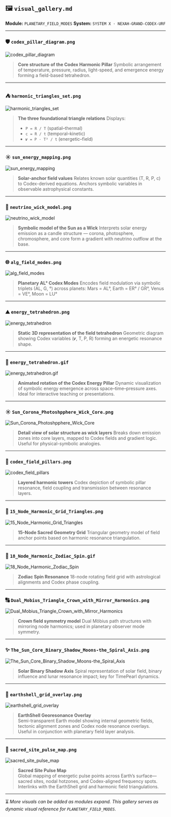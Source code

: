 ## 🖼️ `visual_gallery.md`

**Module:** `PLANETARY_FIELD_MODES`
**System:** `SYSTEM X · NEXAH-GRAND-CODEX-URF`

---

### 🛡️ `codex_pillar_diagram.png`

![codex\_pillar\_diagram](visuals/codex_pillar_diagram.png)

> **Core structure of the Codex Harmonic Pillar**
> Symbolic arrangement of temperature, pressure, radius, light-speed, and emergence energy forming a field-based tetrahedron.

---

### ⛺ `harmonic_triangles_set.png`

![harmonic\_triangles\_set](visuals/harmonic_triangles_set.png)

> **The three foundational triangle relations**
> Displays:
>
> * `P = R / T` (spatial–thermal)
> * `c = R / t` (temporal–kinetic)
> * `𝒗 = P · T³ / t` (energetic–field)

---

### ☀️ `sun_energy_mapping.png`

![sun\_energy\_mapping](visuals/sun_energy_mapping.png)

> **Solar-anchor field values**
> Relates known solar quantities (T, R, P, c) to Codex-derived equations. Anchors symbolic variables in observable astrophysical constants.

---

### 🔧 `neutrino_wick_model.png`

![neutrino\_wick\_model](visuals/neutrino_wick_model.png)

> **Symbolic model of the Sun as a Wick**
> Interprets solar energy emission as a candle structure — corona, photosphere, chromosphere, and core form a gradient with neutrino outflow at the base.

---

### 🌐 `alg_field_modes.png`

![alg\_field\_modes](visuals/alg_field_modes.png)

> **Planetary AL° Codex Modes**
> Encodes field modulation via symbolic triplets (AL, G, °) across planets:
> Mars = AL°, Earth = ER° / GR°, Venus = VE°, Moon = LU°

---

### ⛰️ `energy_tetrahedron.png`

![energy\_tetrahedron](visuals/energy_tetrahedron.png)

> **Static 3D representation of the field tetrahedron**
> Geometric diagram showing Codex variables (𝒗, T, P, R) forming an energetic resonance shape.

---

### 🔄 `energy_tetrahedron.gif`

![energy\_tetrahedron.gif](visuals/energy_tetrahedron.gif)

> **Animated rotation of the Codex Energy Pillar**
> Dynamic visualization of symbolic energy emergence across space–time–pressure axes. Ideal for interactive teaching or presentations.

---

### ☀️ `Sun_Corona_Photoshpphere_Wick_Core.png`

![Sun\_Corona\_Photoshpphere\_Wick\_Core](visuals/Sun_Corona_Photoshpphere_Wick_Core.png)

> **Detail view of solar structure as wick layers**
> Breaks down emission zones into core layers, mapped to Codex fields and gradient logic. Useful for physical-symbolic analogies.

---

### 🔢 `codex_field_pillars.png`

![codex\_field\_pillars](visuals/codex_field_pillars.png)

> **Layered harmonic towers**
> Codex depiction of symbolic pillar resonance, field coupling and transmission between resonance layers.

---

### 📏 `15_Node_Harmonic_Grid_Triangles.png`

![15\_Node\_Harmonic\_Grid\_Triangles](visuals/15_Node_Harmonic_Grid_Triangles.png)

> **15-Node Sacred Geometry Grid**
> Triangular geometry model of field anchor points based on harmonic resonance triangulation.

---

### 🌌 `18_Node_Harmonic_Zodiac_Spin.gif`

![18\_Node\_Harmonic\_Zodiac\_Spin](visuals/18_Node_Harmonic_Zodiac_Spin.gif)

> **Zodiac Spin Resonance**
> 18-node rotating field grid with astrological alignments and Codex phase coupling.

---

### 🔠 `Dual_Mobius_Triangle_Crown_with_Mirror_Harmonics.png`

![Dual\_Mobius\_Triangle\_Crown\_with\_Mirror\_Harmonics](visuals/Dual_Mobius_Triangle_Crown_with_Mirror_Harmonics.png)

> **Crown field symmetry model**
> Dual Möbius path structures with mirroring node harmonics; used in planetary observer mode symmetry.

---

### ✨ `The_Sun_Core_Binary_Shadow_Moons-the_Spiral_Axis.png`

![The\_Sun\_Core\_Binary\_Shadow\_Moons-the\_Spiral\_Axis](visuals/The%20Sun_Core_Binary_Shadow_Moons-the_Spiral_Axis.png)

> **Solar Binary Shadow Axis**
> Spiral representation of solar field, binary influence and lunar resonance impact; key for TimePearl dynamics.

---
### 🧭 `earthshell_grid_overlay.png`

![earthshell_grid_overlay](visuals/earthshell_grid_overlay.png)

> **EarthShell Georesonance Overlay**  
> Semi-transparent Earth model showing internal geometric fields, tectonic alignment zones and Codex node resonance overlays.  
> Useful in conjunction with planetary field layer analysis.
>
---

### 📍 `sacred_site_pulse_map.png`

![sacred_site_pulse_map](visuals/sacred_site_pulse_map.png)

> **Sacred Site Pulse Map**  
> Global mapping of energetic pulse points across Earth’s surface—sacred sites, nodal hotzones, and Codex-aligned frequency spots.  
> Interlinks with the EarthShell grid and harmonic field triangulations.
---


⏳ *More visuals can be added as modules expand. This gallery serves as dynamic visual reference for `PLANETARY_FIELD_MODES`.*
